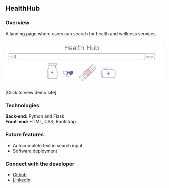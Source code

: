 ## HealthHub

### Overview

A landing page where users can search for health and wellness services

<img src="https://github.com/senseofsteph/healthhub/blob/master/static/img/health_hub_gif.gif" width="600">

[Click to view demo site] 

### Technologies

**Back-end:**
Python and Flask<br>
**Front-end:**
HTML, CSS, Bootstrap<br>

### Future features
- Autocomplete text in search input
- Software deployment

### Connect with the developer

- [Github](https://github.com/senseofsteph)
- [LinkedIn](https://www.linkedin.com/in/stephanieogamba)